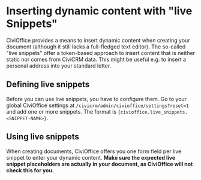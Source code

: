# Inserting dynamic content with "live Snippets"

CiviOffice provides a means to insert dynamic content when
creating your document (although it still lacks a full-fledged text editor). The
so-called "live snippets" offer a token-based approach to insert content that is
neither static nor comes from CiviCRM data. This might be useful e.g. to insert
a personal address into your standard letter.

## Defining live snippets

Before you can use live snippets, you have to configure them. Go to your global
CiviOffice settings at `/civicrm/admin/civioffice/settings?reset=1` and add one
or more snippets. The format is `{civioffice.live_snippets.<SNIPPET-NAME>}`.

## Using live snippets

When creating documents, CiviOffice offers you one form field per live snippet
to enter your dynamic content. **Make sure the expected live snippet
placeholders are actually in your document, as CiviOffice will not check this
for you.**  

